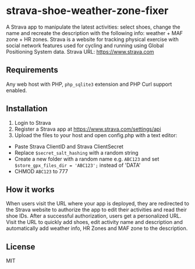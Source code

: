 # strava-shoe-weather-zone-fixer

A Strava app to manipulate the latest activities: select shoes, change the name and recreate the description with the following info: weather + MAF zone + HR zones. Strava is a website for tracking physical exercise with social network features used for cycling and running using Global Positioning System data. Strava URL: https://www.strava.com

## Requirements

Any web host with PHP, `php_sqlite3` extension and PHP Curl support enabled.

## Installation

1. Login to Strava
2. Register a Strava app at https://www.strava.com/settings/api
3. Upload the files to your host and open config.php with a text editor:
  - Paste Strava ClientID and Strava ClientSecret
  - Replace `$secret_salt_hashing` with a random string
  - Create a new folder with a random name e.g. `ABC123` and set `$store_gpx_files_dir = 'ABC123';` instead of 'DATA'
  - CHMOD `ABC123` to 777

## How it works

When users visit the URL where your app is deployed, they are redirected to the Strava website to authorize the app to edit their activities and read their shoe IDs. After a successful authorization, users get a personalized URL. Visit the URL to quickly add shoes, edit activity name and description and automatically add weather info, HR Zones and MAF zone to the description.

## License
MIT
